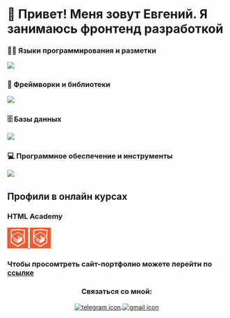 # 👋 Привет! Меня зовут Евгений. Я занимаюсь фронтенд разработкой

<h3>👨‍💻 Языки программирования и разметки</h3>
<a href="https://skillicons.dev">
    <img src="https://skillicons.dev/icons?i=js,html,css" />
</a>
<h3>🧰 Фреймворки и библиотеки</h3>
<a href="https://skillicons.dev">
    <img src="https://skillicons.dev/icons?i=react,redux,ts,nodejs,express,d3,materialui,bootstrap" />
</a>
<h3>🗄️ Базы данных</h3>
<a href="https://skillicons.dev">
    <img src="https://skillicons.dev/icons?i=mysql,sqlite,postgres" />
</a>
<h3>💻 Программное обеспечение и инструменты</h3>
<a href="https://skillicons.dev">
    <img src="https://skillicons.dev/icons?i=git,github,figma,vscode,visualstudio,bash,replit,postman" />
</a>


## Профили в онлайн курсах
<h3>HTML Academy</h3>
<a href="https://htmlacademy.ru/profile/eugenepokalyuk">
    <img src="https://github.com/eugenepokalyuk/eugenepokalyuk/blob/main/logo-white-3.png?raw=true" width="48" height="48" />
</a>

<a href="https://htmlacademy.ru/profile/eugenepokalyuk">
    <img src="https://github.com/eugenepokalyuk/eugenepokalyuk/blob/main/logo-white-3.png?raw=true" width="48" height="48" />
</a>

### Чтобы просомтреть сайт-портфолио можете перейти по [ссылке](https://eugenepokalyuk.github.io/profile-new/)

<h3 align="center">Связаться со мной:</h3>
<section align="center">
  <a href="https://t.me/PaperCranejs" target="_blank">
    <img src="https://cdn-icons-png.flaticon.com/512/2111/2111646.png" align="center" alt="telegram icon" width="48" height="48">
  </a>
  
  <a href="eugene.pokalyuk@gmail.com" target="_blank">
    <img src="https://cdn-icons-png.flaticon.com/512/732/732200.png" align="center" alt="gmail icon" width="48" height="48">
  </a>
</section>
